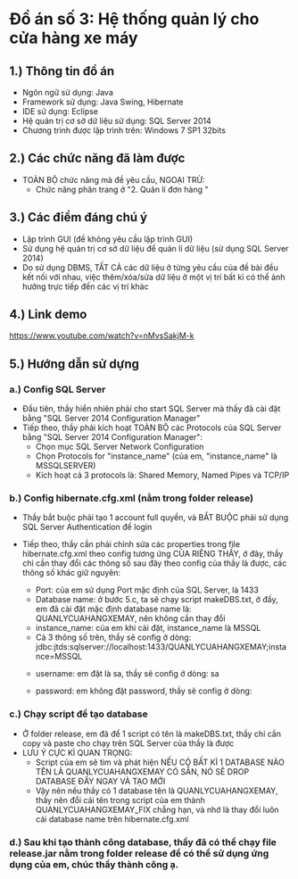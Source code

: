 # Đồ án số 3: Hệ thống quản lý cho cửa hàng xe máy

## 1.) Thông tin đồ án
- Ngôn ngữ sử dụng: Java
- Framework sử dụng: Java Swing, Hibernate
- IDE sử dụng: Eclipse
- Hệ quản trị cơ sở dữ liệu sử dụng: SQL Server 2014
- Chương trình được lập trình trên: Windows 7 SP1 32bits

## 2.) Các chức năng đã làm được
- TOÀN BỘ chức năng mà đề yêu cầu, NGOẠI TRỪ:
   + Chức năng phân trang ở "2. Quản lí đơn hàng "

## 3.) Các điểm đáng chú ý
- Lập trình GUI (đề không yêu cầu lập trình GUI)
- Sử dụng hệ quản trị cơ sở dữ liệu để quản lí dữ liệu (sử dụng SQL Server 2014)
- Do sử dụng DBMS, TẤT CẢ các dữ liệu ở từng yêu cầu của đề bài đều kết nối với nhau, việc thêm/xóa/sửa dữ liệu ở một vị trí bất kì có thể ảnh hưởng trực tiếp đến các vị trí khác

## 4.) Link demo
https://www.youtube.com/watch?v=nMvsSakjM-k

## 5.) Hướng dẫn sử dựng
### a.) Config SQL Server
- Đầu tiên, thầy hiển nhiên phải cho start SQL Server mà thầy đã cài đặt bằng "SQL Server 2014 Configuration Manager"
- Tiếp theo, thầy phải kích hoạt TOÀN BỘ các Protocols của SQL Server bằng "SQL Server 2014 Configuration Manager": 
   + Chọn mục SQL Server Network Configuration
   + Chọn Protocols for "instance_name" (của em, "instance_name" là MSSQLSERVER)
   + Kích hoạt cả 3 protocols là: Shared Memory, Named Pipes và TCP/IP

### b.) Config hibernate.cfg.xml (nằm trong folder release)
- Thầy bắt buộc phải tạo 1 account full quyền, và BẮT BUỘC phải sử dụng SQL Server Authentication để login
- Tiếp theo, thầy cần phải chỉnh sửa các properties trong file hibernate.cfg.xml theo config tương ứng CỦA RIÊNG THẦY, ở đây, thầy chỉ cần thay đổi các thông số sau đây theo config của thầy là được, các thông số khác giữ nguyên:
   + Port: của em sử dụng Port mặc định của SQL Server, là 1433
   + Database name: ở bước 5.c, ta sẽ chạy script makeDBS.txt, ở đấy, em đã cài đặt mặc định database name là: QUANLYCUAHANGXEMAY, nên không cần thay đổi
    + instance_name: của em khi cài đặt, instance_name là MSSQL
	* Cả 3 thông số trên, thầy sẽ config ở dòng:
<property name="connection.url">jdbc:jtds:sqlserver://localhost:1433/QUANLYCUAHANGXEMAY;instance=MSSQL</property>

     + username: em đặt là sa, thầy sẽ config ở dòng:
 <property name="connection.username">sa</property>

     + password: em không đặt password, thầy sẽ config ở dòng:
<property name="connection.password"></property>

### c.) Chạy script để tạo database
- Ở folder release, em đã để 1 script có tên là makeDBS.txt, thầy chỉ cần copy và paste cho chạy trên SQL Server của thầy là được
- LƯU Ý CỰC KÌ QUAN TRỌNG:
    + Script của em sẽ tìm và phát hiện NẾU CÓ BẤT KÌ 1 DATABASE NÀO TÊN LÀ QUANLYCUAHANGXEMAY CÓ SẴN, NÓ SẼ DROP DATABASE ĐẤY NGAY VÀ TẠO MỚI
    + Vậy nên nếu thầy có 1 database tên là QUANLYCUAHANGXEMAY, thầy nên đổi cái tên trong script của em thành QUANLYCUAHANGXEMAY_FIX chẳng hạn, và nhớ là thay đổi luôn cái database name trên hibernate.cfg.xml
### d.) Sau khi tạo thành công database, thầy đã có thể chạy file release.jar nằm trong folder release để có thể sử dụng ứng dụng của em, chúc thầy thành công ạ.

